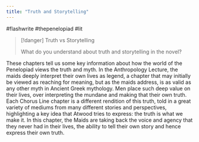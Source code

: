 ```yaml
---
title: "Truth and Storytelling"
---
```

#flashwrite #thepenelopiad #lit 

> [!danger] Truth vs Storytelling
> 
> What do you understand about truth and storytelling in the novel?

These chapters tell us some key information about how the world of the Penelopiad views the truth and myth. In the Anthropology Lecture, the maids deeply interpret their own lives as legend, a chapter that may initially be viewed as reaching for meaning, but as the maids address, is as valid as any other myth in Ancient Greek mythology. Men place such deep value on their lives, over interpreting the mundane and making that their own truth. Each Chorus Line chapter is a different rendition of this truth, told in a great variety of mediums from many different stories and perspectives, highlighting a key idea that Atwood tries to express: the truth is what we make it. In this chapter, the Maids are taking back the voice and agency that they never had in their lives, the ability to tell their own story and hence express their own truth. 

